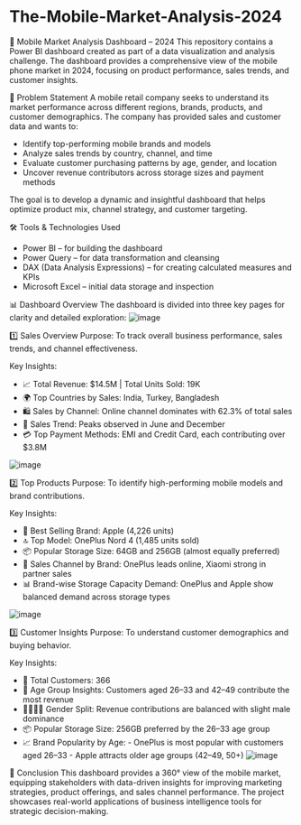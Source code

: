 # The-Mobile-Market-Analysis-2024
📱 Mobile Market Analysis Dashboard – 2024 This repository contains a Power BI dashboard created as part of a data visualization and analysis challenge. The dashboard provides a comprehensive view of the mobile phone market in 2024, focusing on product performance, sales trends, and customer insights.

🧩 Problem Statement
A mobile retail company seeks to understand its market performance across different regions, brands, products, and customer demographics. The company has provided sales and customer data and wants to:

- Identify top-performing mobile brands and models
- Analyze sales trends by country, channel, and time
- Evaluate customer purchasing patterns by age, gender, and location
- Uncover revenue contributors across storage sizes and payment methods

The goal is to develop a dynamic and insightful dashboard that helps optimize product mix, channel strategy, and customer targeting.

🛠️ Tools & Technologies Used

- Power BI – for building the dashboard
- Power Query – for data transformation and cleansing
- DAX (Data Analysis Expressions) – for creating calculated measures and KPIs
- Microsoft Excel – initial data storage and inspection

📊 Dashboard Overview
The dashboard is divided into three key pages for clarity and detailed exploration:
![image](https://github.com/user-attachments/assets/c85120cc-9115-490a-8e10-5904af60f79b)


1️⃣ Sales Overview
Purpose: To track overall business performance, sales trends, and channel effectiveness.

Key Insights:

- 📈 Total Revenue: $14.5M | Total Units Sold: 19K
- 🌍 Top Countries by Sales: India, Turkey, Bangladesh
- 🛍️ Sales by Channel: Online channel dominates with 62.3% of total sales
- 📅 Sales Trend: Peaks observed in June and December
- 💳 Top Payment Methods: EMI and Credit Card, each contributing over $3.8M

![image](https://github.com/user-attachments/assets/227dfbc6-21c0-41f3-ad90-3dc62c9dcb06)


2️⃣ Top Products
Purpose: To identify high-performing mobile models and brand contributions.

Key Insights:

- 🥇 Best Selling Brand: Apple (4,226 units)
- 🔝 Top Model: OnePlus Nord 4 (1,485 units sold)
- 📦 Popular Storage Size: 64GB and 256GB (almost equally preferred)
- 🛒 Sales Channel by Brand: OnePlus leads online, Xiaomi strong in partner sales
- 📊 Brand-wise Storage Capacity Demand: OnePlus and Apple show balanced demand across storage types

![image](https://github.com/user-attachments/assets/fa56ebc4-1cb7-44ff-b40f-11b502eb0acc)



3️⃣ Customer Insights
Purpose: To understand customer demographics and buying behavior.

Key Insights:

- 👤 Total Customers: 366
- 👥 Age Group Insights: Customers aged 26–33 and 42–49 contribute the most revenue
- 👨‍👩‍👧‍👦 Gender Split: Revenue contributions are balanced with slight male dominance
- 📦 Popular Storage Size: 256GB preferred by the 26–33 age group
- 📈 Brand Popularity by Age:
      - OnePlus is most popular with customers aged 26–33
      - Apple attracts older age groups (42–49, 50+)
![image](https://github.com/user-attachments/assets/2c5e1262-71a4-4b63-b1dd-31f6beae193b)

📌 Conclusion
This dashboard provides a 360° view of the mobile market, equipping stakeholders with data-driven insights for improving marketing strategies, product offerings, and sales channel performance. The project showcases real-world applications of business intelligence tools for strategic decision-making.



